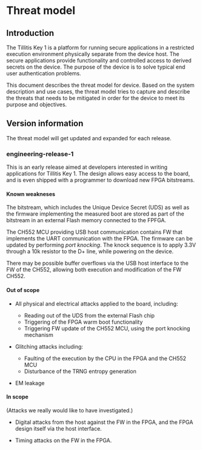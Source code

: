 # Threat model

## Introduction
The Tillitis Key 1 is a platform for running secure applications in a
restricted execution environment physically separate from the
device host. The secure applications provide functionality and
controlled access to derived secrets on the device. The purpose of the
device is to solve typical end user authentication problems.

This document describes the threat model for device. Based on the
system description and use cases, the threat model tries to capture and
describe the threats that needs to be mitigated in order for the
device to meet its purpose and objectives.


## Version information
The threat model will get updated and expanded for each release.

### engineering-release-1
This is an early release aimed at developers interested
in writing applications for Tillitis Key 1. The design allows easy access to
the board, and is even shipped with a programmer to download new FPGA bitstreams.


#### Known weakneses
The bitstream, which includes the Unique Device Secret (UDS) as well as the firmware
implementing the measured boot are stored as part of the bitstream in an external
Flash memory connected to the FPFGA.

The CH552 MCU providing USB host communication contains FW that implements the UART
communication with the FPGA. The firmware can be updated by performing *port knocking*.
The knock sequence is to apply 3.3V through a 10k resistor to the D+ line,
while powering on the device.

There may be possible buffer overflows via the USB host interface to the FW of the CH552,
allowing both execution and modification of the FW CH552.


#### Out of scope
- All physical and electrical attacks applied to the board, including:
  - Reading out of the UDS from the external Flash chip
  - Triggering of the FPGA warm boot functionality
  - Triggering FW update of the CH552 MCU, using the port knocking mechanism

- Glitching attacks including:
  - Faulting of the execution by the CPU in the FPGA and the CH552 MCU
  - Disturbance of the TRNG entropy generation

- EM leakage


#### In scope
(Attacks we really would like to have investigated.)

- Digital attacks from the host against the FW in the FPGA, and the FPGA design itself
  via the host interface.

- Timing attacks on the FW in the FPGA.
